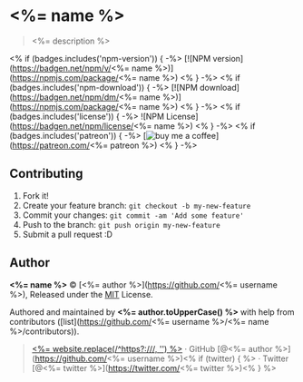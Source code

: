 # <%= name %>

> <%= description %>

<% if (badges.includes('npm-version')) { -%>
[![NPM version](https://badgen.net/npm/v/<%= name %>)](https://npmjs.com/package/<%= name %>)
<% } -%>
<% if (badges.includes('npm-download')) { -%>
[![NPM download](https://badgen.net/npm/dm/<%= name %>)](https://npmjs.com/package/<%= name %>)
<% } -%>
<% if (badges.includes('license')) { -%>
![NPM License](https://badgen.net/npm/license/<%= name %>)
<% } -%>
<% if (badges.includes('patreon')) { -%>
[![buy me a coffee](https://badgen.net/badge/buy%20me%20a/coffee/a71)](https://patreon.com/<%= patreon %>)
<% } -%>

## Contributing

1. Fork it!
2. Create your feature branch: `git checkout -b my-new-feature`
3. Commit your changes: `git commit -am 'Add some feature'`
4. Push to the branch: `git push origin my-new-feature`
5. Submit a pull request :D

## Author

**<%= name %>** © [<%= author %>](https://github.com/<%= username %>), Released under the [MIT](./LICENSE) License.

Authored and maintained by **<%= author.toUpperCase() %>** with help from contributors ([list](https://github.com/<%= username %>/<%= name %>/contributors)).

> [<%= website.replace(/^https?:\/\//, '') %>](<%= website %>) · GitHub [@<%= author %>](https://github.com/<%= username %>)<% if (twitter) { %> · Twitter [@<%= twitter %>](https://twitter.com/<%= twitter %>)<% } %>
